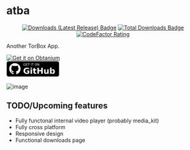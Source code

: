 # atba
<p align="center">
    <a href="https://github.com/93Pd9s8Jt/atba/releases/latest"><img src="https://img.shields.io/github/downloads/93Pd9s8Jt/atba/latest/total?color=%23007BFF&label=Downloads%20(Latest%20Release)" alt="Downloads (Latest Release) Badge"></a>
    <a href="https://github.com/93Pd9s8Jt/atba/releases"><img src="https://img.shields.io/github/downloads/93Pd9s8Jt/atba/total?color=%23007BFF&label=Total%20Downloads" alt="Total Downloads Badge"></a>
    <a href="https://www.codefactor.io/repository/github/93pd9s8jt/atba"><img src="https://www.codefactor.io/repository/github/93pd9s8jt/atba/badge" alt="CodeFactor Rating"></a>
</p>
Another TorBox App.

<a href="http://apps.obtainium.imranr.dev/redirect.html?r=obtainium://add/https://github.com/93Pd9s8Jt/atba"><img src="https://raw.githubusercontent.com/ImranR98/Obtainium/main/assets/graphics/badge_obtainium.png" alt="Get it on Obtanium" height="41" style="max-width: 200px"></a><br />
<a href="https://github.com/93Pd9s8Jt/atba/releases/latest"><img src="https://raw.githubusercontent.com/93Pd9s8Jt/atba/refs/heads/main/images/github.png" alt="Get it on GitHub" height="41" style="max-width: 200px"></a>

![image](https://github.com/user-attachments/assets/ae301e9a-4dc8-4ebd-bb0d-6ba8e98927e7)


## TODO/Upcoming features
- Fully functonal internal video player (probably media_kit)
- Fully cross platform 
- Responsive design
- Functional downloads page
  
